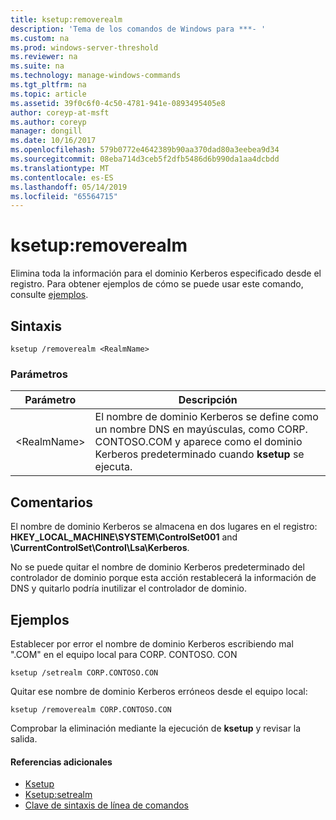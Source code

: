 ```yaml
---
title: ksetup:removerealm
description: 'Tema de los comandos de Windows para ***- '
ms.custom: na
ms.prod: windows-server-threshold
ms.reviewer: na
ms.suite: na
ms.technology: manage-windows-commands
ms.tgt_pltfrm: na
ms.topic: article
ms.assetid: 39f0c6f0-4c50-4781-941e-0893495405e8
author: coreyp-at-msft
ms.author: coreyp
manager: dongill
ms.date: 10/16/2017
ms.openlocfilehash: 579b0772e4642389b90aa370dad80a3eebea9d34
ms.sourcegitcommit: 08eba714d3ceb5f2dfb5486d6b990da1aa4dcbdd
ms.translationtype: MT
ms.contentlocale: es-ES
ms.lasthandoff: 05/14/2019
ms.locfileid: "65564715"
---
```

# <a name="ksetupremoverealm"></a>ksetup:removerealm



Elimina toda la información para el dominio Kerberos especificado desde el registro. Para obtener ejemplos de cómo se puede usar este comando, consulte [ejemplos](#BKMK_Examples).

## <a name="syntax"></a>Sintaxis

```
ksetup /removerealm <RealmName>
```

### <a name="parameters"></a>Parámetros

|Parámetro|Descripción|
|---------|-----------|
|\<RealmName>|El nombre de dominio Kerberos se define como un nombre DNS en mayúsculas, como CORP. CONTOSO.COM y aparece como el dominio Kerberos predeterminado cuando **ksetup** se ejecuta.|

## <a name="remarks"></a>Comentarios

El nombre de dominio Kerberos se almacena en dos lugares en el registro: **HKEY_LOCAL_MACHINE\SYSTEM\ControlSet001** and **\CurrentControlSet\Control\Lsa\Kerberos**.

No se puede quitar el nombre de dominio Kerberos predeterminado del controlador de dominio porque esta acción restablecerá la información de DNS y quitarlo podría inutilizar el controlador de dominio.

## <a name="BKMK_Examples"></a>Ejemplos

Establecer por error el nombre de dominio Kerberos escribiendo mal ".COM" en el equipo local para CORP. CONTOSO. CON
```
ksetup /setrealm CORP.CONTOSO.CON
```
Quitar ese nombre de dominio Kerberos erróneos desde el equipo local:
```
ksetup /removerealm CORP.CONTOSO.CON
```
Comprobar la eliminación mediante la ejecución de **ksetup** y revisar la salida.

#### <a name="additional-references"></a>Referencias adicionales

-   [Ksetup](ksetup.md)
-   [Ksetup:setrealm](ksetup-setrealm.md)
-   [Clave de sintaxis de línea de comandos](command-line-syntax-key.md)